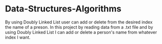 # Data-Structures-Algorithms
By using Doubly Linked List user can add or delete from the desired index the name of a preson.
In this project by reading data from a .txt file and by using Doubly Linked List I can add or delete a person's name from whatever index I want.
